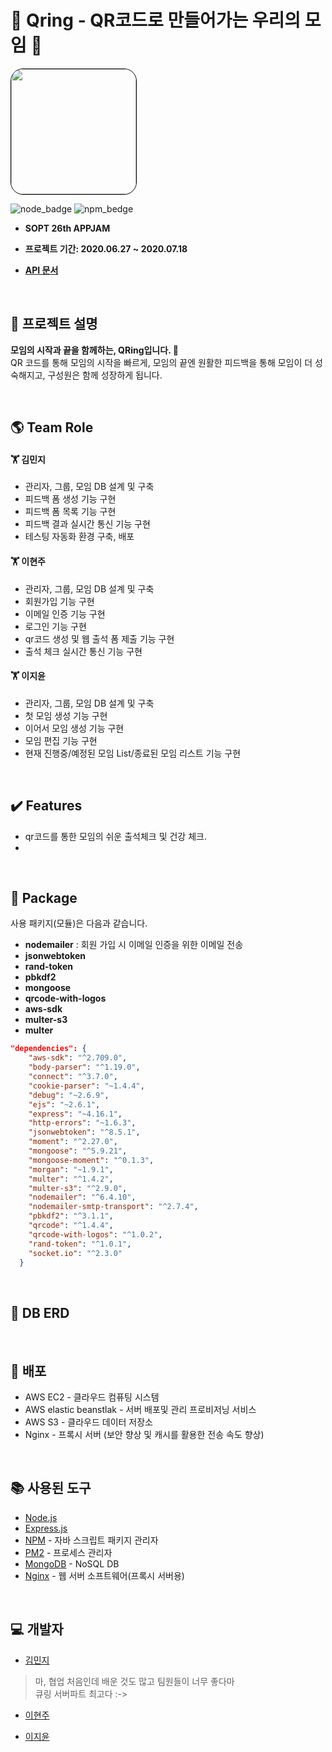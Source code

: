 # 🐬 Qring - QR코드로 만들어가는 우리의 모임 🐬

<img style="border: 1px solid black !important; border-radius:20px;" src="https://user-images.githubusercontent.com/37949197/86798642-f6c0ea00-c0ab-11ea-92ee-56c7f83518be.png" width="200px" />

![node_badge](https://img.shields.io/badge/node-%3E%3D%2012.13.0-green)
![npm_bedge](https://img.shields.io/badge/npm-v6.14.2-blue)

* <b> SOPT 26th APPJAM
    
* 프로젝트 기간: 2020.06.27 ~ 2020.07.18

* [API 문서](https://github.com/qring-sopt/qring-server/wiki)</b>

<br>


## :bookmark_tabs: 프로젝트 설명

<b>모임의 시작과 끝을 함께하는, QRing입니다. 🐬</b> 
<br />
QR 코드를 통해 모임의 시작을 빠르게, 모임의 끝엔 원활한 피드백을 통해 모임이 더 성숙해지고, 구성원은 함께 성장하게 됩니다.

<br>

## :earth_americas: Team Role 


#### 🏋 김민지

- 관리자, 그룹, 모임 DB 설계 및 구축
- 피드백 폼 생성 기능 구현
- 피드백 폼 목록 기능 구현
- 피드백 결과 실시간 통신 기능 구현
- 테스팅 자동화 환경 구축, 배포

#### 🏋 이현주

- 관리자, 그룹, 모임 DB 설계 및 구축
- 회원가입 기능 구현
- 이메일 인증 기능 구현
- 로그인 기능 구현
- qr코드 생성 및 웹 출석 폼 제출 기능 구현
- 출석 체크 실시간 통신 기능 구현

#### 🏋 이지윤

- 관리자, 그룹, 모임 DB 설계 및 구축
- 첫 모임 생성 기능 구현
- 이어서 모임 생성 기능 구현
- 모임 편집 기능 구현
- 현재 진행중/예정된 모임 List/종료된 모임 리스트 기능 구현

<br>

## :heavy_check_mark: Features

- qr코드를 통한 모임의 쉬운 출석체크 및 건강 체크.
- 

<br>

## :blue_book: Package

사용 패키지(모듈)은 다음과 같습니다.

- **nodemailer** : 회원 가입 시 이메일 인증을 위한 이메일 전송
- **jsonwebtoken**
- **rand-token**
- **pbkdf2**
- **mongoose**
- **qrcode-with-logos**
- **aws-sdk**
- **multer-s3**
- **multer**

```json
"dependencies": {
    "aws-sdk": "^2.709.0",
    "body-parser": "^1.19.0",
    "connect": "^3.7.0",
    "cookie-parser": "~1.4.4",
    "debug": "~2.6.9",
    "ejs": "~2.6.1",
    "express": "~4.16.1",
    "http-errors": "~1.6.3",
    "jsonwebtoken": "^8.5.1",
    "moment": "^2.27.0",
    "mongoose": "^5.9.21",
    "mongoose-moment": "^0.1.3",
    "morgan": "~1.9.1",
    "multer": "^1.4.2",
    "multer-s3": "^2.9.0",
    "nodemailer": "^6.4.10",
    "nodemailer-smtp-transport": "^2.7.4",
    "pbkdf2": "^3.1.1",
    "qrcode": "^1.4.4",
    "qrcode-with-logos": "^1.0.2",
    "rand-token": "^1.0.1",
    "socket.io": "^2.3.0"
  }
  ```

<br>

## :orange_book: DB ERD


<br>

## :closed_book: 배포

* AWS EC2 - 클라우드 컴퓨팅 시스템
* AWS elastic beanstlak - 서버 배포및 관리 프로비저닝 서비스
* AWS S3 - 클라우드 데이터 저장소
* Nginx - 프록시 서버 (보안 향상 및 캐시를 활용한 전송 속도 향상)

<br>

## :books: 사용된 도구 

* [Node.js](https://nodejs.org/ko/)
* [Express.js](http://expressjs.com/ko/) 
* [NPM](https://rometools.github.io/rome/) - 자바 스크립트 패키지 관리자
* [PM2](http://pm2.keymetrics.io/) - 프로세스 관리자
* [MongoDB](https://www.mongodb.com/) - NoSQL DB
* [Nginx](https://www.nginx.com/) - 웹 서버 소프트웨어(프록시 서버용)

<br>


## :computer: 개발자

* [김민지](https://github.com/kimminji122258)
> 마, 협업 처음인데 배운 것도 많고 팀원들이 너무 좋다마 <br />
> 큐링 서버파트 최고다 :->
* [이현주](https://github.com/bokdoll)
>
>
* [이지윤](https://github.com/EZYOON)
>
>
